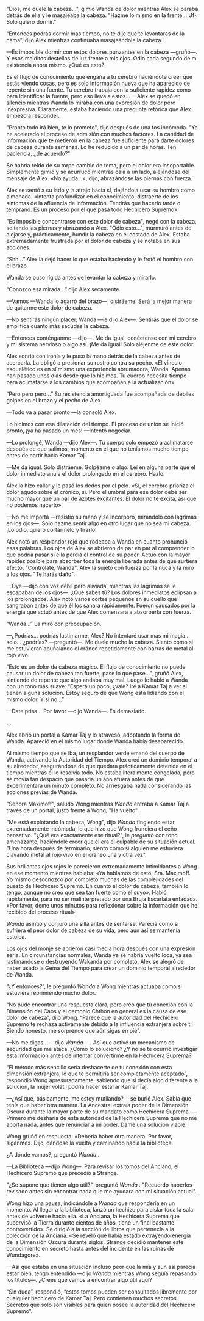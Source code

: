 
"Dios, me duele la cabeza...", gimió Wanda de dolor mientras Alex se paraba detrás de ella y le masajeaba la cabeza. "Hazme lo mismo en la frente... Uf~ Solo quiero dormir."

“Entonces podrás dormir más tiempo, no te dije que te levantaras de la cama”, dijo Alex mientras continuaba masajeándole la cabeza.

—Es imposible dormir con estos dolores punzantes en la cabeza —gruñó—. Y esos malditos destellos de luz frente a mis ojos. Odio cada segundo de mi existencia ahora mismo. ¿Qué es esto?

Es el flujo de conocimiento que engaña a tu cerebro haciéndote creer que estás viendo cosas, pero es solo información nueva que ha aparecido de repente sin una fuente. Tu cerebro trabaja con la suficiente rapidez como para identificar la fuente, pero eso lleva a estos... —Alex se quedó en silencio mientras Wanda lo miraba con una expresión de dolor pero inexpresiva. Claramente, estaba haciendo una pregunta retórica que Alex empezó a responder.

"Pronto todo irá bien, te lo prometo", dijo después de una tos incómoda. "Ya he acelerado el proceso de admisión con muchos factores. La cantidad de información que te metieron en la cabeza fue suficiente para darte dolores de cabeza durante semanas. Lo he reducido a un par de horas. Ten paciencia, ¿de acuerdo?"

Se habría reído de su torpe cambio de tema, pero el dolor era insoportable. Simplemente gimió y se acurrucó mientras caía a un lado, alejándose del mensaje de Alex. «No ayuda...», dijo, abrazándose las piernas con fuerza.

Alex se sentó a su lado y la atrajo hacia sí, dejándola usar su hombro como almohada. «Intenta profundizar en el conocimiento, distraerte de los síntomas de la afluencia de información. Tendrás que hacerlo tarde o temprano. Es un proceso por el que pasa todo Hechicero Supremo».

"Es imposible concentrarse con este dolor de cabeza", negó con la cabeza, soltando las piernas y abrazando a Alex. "Odio esto...", murmuró antes de alejarse y, prácticamente, hundir la cabeza en el costado de Alex. Estaba extremadamente frustrada por el dolor de cabeza y se notaba en sus acciones.

“Shh...” Alex la dejó hacer lo que estaba haciendo y le frotó el hombro con el brazo.

Wanda se puso rígida antes de levantar la cabeza y mirarlo.

“Conozco esa mirada…” dijo Alex secamente.

—Vamos —Wanda lo agarró del brazo—, distráeme. Será la mejor manera de quitarme este dolor de cabeza.

—No sentirás ningún placer, Wanda —le dijo Alex—. Sentirás que el dolor se amplifica cuanto más sacudas la cabeza.

—Entonces conténganme —dijo—. Me da igual, conéctense con mi cerebro y mi sistema nervioso o algo así. ¡Me da igual! Solo aléjenme de este dolor.

Alex sonrió con ironía y le puso la mano detrás de la cabeza antes de acercarla. La obligó a presionar su rostro contra su pecho. «El vínculo esquelético es en sí mismo una experiencia abrumadora, Wanda. Apenas han pasado unos días desde que lo hicimos. Tu cuerpo necesita tiempo para aclimatarse a los cambios que acompañan a la actualización».

“Pero pero pero…” Su resistencia amortiguada fue acompañada de débiles golpes en el brazo y el pecho de Alex.

—Todo va a pasar pronto —la consoló Alex.

Lo hicimos con esa dilatación del tiempo. El proceso de unión se inició pronto, ¡ya ha pasado un mes! —Intentó negociar.

—Lo prolongé, Wanda —dijo Alex—. Tu cuerpo solo empezó a aclimatarse después de que salimos, momento en el que no teníamos mucho tiempo antes de partir hacia Kamar Taj.

—Me da igual. Solo distráeme. Golpéame o algo. Leí en alguna parte que el dolor inmediato anula el dolor prolongado en el cerebro. Hazlo.

Alex la hizo callar y le pasó los dedos por el pelo. «Sí, el cerebro prioriza el dolor agudo sobre el crónico, sí. Pero el umbral para ese dolor debe ser mucho mayor que un par de azotes excitantes. El dolor no te excita, así que no podemos hacerlo».

—No me importa —resistió su mano y se incorporó, mirándolo con lágrimas en los ojos—. Solo hazme sentir algo en otro lugar que no sea mi cabeza. ¡Lo odio, quiero cortármelo y tirarlo!

Alex notó un resplandor rojo que rodeaba a Wanda en cuanto pronunció esas palabras. Los ojos de Alex se abrieron de par en par al comprender lo que podría pasar si ella perdía el control de su poder. Actuó con la mayor rapidez posible para absorber toda la energía liberada antes de que surtiera efecto. "Contrólate, Wanda". Alex la sujetó con fuerza por la nuca y la miró a los ojos. "Te harás daño".

—Oye —dijo con voz débil pero aliviada, mientras las lágrimas se le escapaban de los ojos—. ¿Qué sabes tú? Los dolores inmediatos eclipsan a los prolongados. Alex notó varios cortes pequeños en su cuello que sangraban antes de que él los sanara rápidamente. Fueron causados ​​por la energía que actuó antes de que Alex comenzara a absorberla con fuerza.

“Wanda…” La miró con preocupación.

—¿Podrías... podrías lastimarme, Alex? No intentaré usar más mi magia... solo... ¿podrías? —preguntó—. Me duele mucho la cabeza. Siento como si me estuvieran apuñalando el cráneo repetidamente con barras de metal al rojo vivo.

“Esto es un dolor de cabeza mágico. El flujo de conocimiento no puede causar un dolor de cabeza tan fuerte, pase lo que pase…”, gruñó Alex, sintiendo de repente que algo andaba muy mal. Luego le habló a Wanda con un tono más suave: “Espera un poco, ¿vale? Iré a Kamar Taj a ver si tienen alguna solución. Estoy seguro de que Wong está lidiando con el mismo dolor. Y si no…”

—Date prisa... Por favor —dijo Wanda—. Es demasiado.

…

Alex abrió un portal a Kamar Taj y lo atravesó, adoptando la forma de Wanda. Apareció en el mismo lugar donde Wanda había desaparecido.

Al mismo tiempo que se iba, un resplandor verde emanó del cuerpo de Wanda, activando la Autoridad del Tiempo. Alex creó un dominio temporal a su alrededor, asegurándose de que quedara prácticamente detenida en el tiempo mientras él lo resolvía todo. No estaba literalmente congelada, pero se movía tan despacio que pasaría un año afuera antes de que experimentara un minuto completo. No arriesgaba nada considerando las acciones previas de Wanda.

"Señora Maximoff", saludó Wong mientras _Wanda_ entraba a Kamar Taj a través de un portal, justo frente a Wong, "Ha vuelto".

"Me está explotando la cabeza, Wong", dijo _Wanda_ fingiendo estar extremadamente incómoda, lo que hizo que Wong frunciera el ceño pensativo. "¿Qué era exactamente ese ritual?", le _preguntó_ con tono amenazante, haciéndole creer que él era el culpable de su situación actual. "Una hora después de terminarlo, siento como si alguien me estuviera clavando metal al rojo vivo en el cráneo una y otra vez".

Sus brillantes ojos rojos le parecieron extremadamente intimidantes a Wong en ese momento mientras hablaba: «Ya hablamos de esto, Sra. Maximoff. Yo mismo desconozco por completo muchas de las complejidades del puesto de Hechicero Supremo. En cuanto al dolor de cabeza, también lo tengo, aunque no creo que sea tan fuerte como el suyo». Habló rápidamente, para no ser malinterpretado por una Bruja Escarlata enfadada. «Por favor, deme unos minutos para reflexionar sobre la información que he recibido del proceso ritual».

_Wanda_ asintió y conjuró una silla antes de sentarse. Parecía como si sufriera el peor dolor de cabeza de su vida, pero aun así se mantenía estoica.

Los ojos del monje se abrieron casi media hora después con una expresión seria. En circunstancias normales, Wanda ya se habría vuelto loca, ya sea lastimándose o destruyendo Wakanda por completo. Alex se alegró de haber usado la Gema del Tiempo para crear un dominio temporal alrededor de Wanda.

“¿Y entonces?”, le preguntó _Wanda_ a Wong mientras actuaba como si estuviera reprimiendo mucho dolor.

“No pude encontrar una respuesta clara, pero creo que tu conexión con la Dimensión del Caos y el demonio Chthon en general es la causa de ese dolor de cabeza”, dijo Wong. “Parece que la autoridad del Hechicero Supremo te rechaza activamente debido a la influencia extranjera sobre ti. Siendo honesto, me sorprende que aún sigas en pie”.

—No me digas... —dijo _Wanda—_ . Así que activé un mecanismo de seguridad que me ataca. ¿Cómo lo soluciono? ¿Y no se te ocurrió investigar esta información antes de intentar convertirme en la Hechicera Suprema?

“El método más sencillo sería deshacerte de tu conexión con esta dimensión extranjera, lo que te permitiría ser completamente aceptado”, respondió Wong apresuradamente, sabiendo que si decía algo diferente a la solución, la mujer volátil podría hacer estallar Kamar Taj.

—¿Así que, básicamente, me estoy mutilando? —se burló Alex. Sabía que tenía que haber otra manera. La Ancestral extraía poder de la Dimensión Oscura durante la mayor parte de su mandato como Hechicera Suprema. —Primero me desharía de esta autoridad de la Hechicera Suprema que no me aporta nada, antes que renunciar a mi poder. Dame una solución viable.

Wong gruñó en respuesta: «Debería haber otra manera. Por favor, síganme». Dijo, dándose la vuelta y caminando hacia la biblioteca.

¿A dónde vamos?, preguntó _Wanda_ .

—La Biblioteca —dijo Wong—. Para revisar los tomos del Anciano, el Hechicero Supremo que precedió a Strange.

"¿Se supone que tienen algo útil?", preguntó _Wanda_ . "Recuerdo haberlos revisado antes sin encontrar nada que me ayudara con mi situación actual".

Wong hizo una pausa, indicándole a _Wanda_ que respondería en un momento. Al llegar a la biblioteca, lanzó un hechizo para aislar toda la sala antes de volverse hacia ella. «La Anciana, la Hechicera Suprema que supervisó la Tierra durante cientos de años, tiene un final bastante controvertido». Se dirigió a la sección de libros que pertenecía a la colección de la Anciana. «Se reveló que había estado extrayendo energía de la Dimensión Oscura durante siglos. Strange decidió mantener este conocimiento en secreto hasta antes del incidente en las ruinas de Wundagore».

—Así que estaba en una situación incluso peor que la mía y aun así parecía estar bien, tengo entendido —dijo _Wanda_ mientras Wong seguía repasando los títulos—. ¿Crees que vamos a encontrar algo útil aquí?

“Sin duda”, respondió, “estos tomos pueden ser consultados libremente por cualquier hechicero de Kamar Taj. Pero contienen muchos secretos. Secretos que solo son visibles para quien posee la autoridad del Hechicero Supremo”.